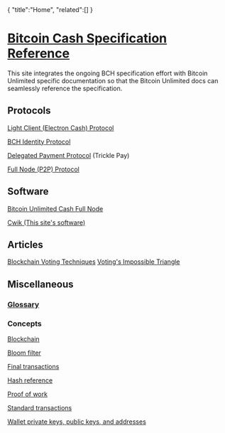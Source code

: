 <div class="cwikmeta">
{
"title":"Home",
"related":[]
}</div>

# [Bitcoin Cash Specification Reference](ref/home)

This site integrates the ongoing BCH specification effort with Bitcoin Unlimited specific documentation so that the Bitcoin Unlimited docs can seamlessly reference the specification.

## Protocols

[Light Client (Electron Cash) Protocol](/electrs__protocol)

[BCH Identity Protocol](/identity__protocol)

[Delegated Payment Protocol](/delegated_payment_protocol) (Trickle Pay)

[Full Node (P2P) Protocol](/ref/protocol)
## Software

[Bitcoin Unlimited Cash Full Node](bu_bitcoind)

[Cwik (This site's software)](cwik) 

## Articles
[Blockchain Voting Techniques](/blockchain_voting.md)
[Voting's Impossible Triangle](/voting_impossible_triangle.md)

## Miscellaneous

### [Glossary](glossary)

### Concepts
[Blockchain](blockchain.md)

[Bloom filter](objects/bloom__filter)

[Final transactions](/final__transactions.md)

[Hash reference](hash__reference)

[Proof of work](proof__of__work)

[Standard transactions](/standard__transactions.md)

[Wallet private keys, public keys, and addresses](objects/wallet__objects)